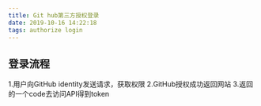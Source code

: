 ```yaml
---
title: Git hub第三方授权登录
date: 2019-10-16 14:22:18
tags: authorize login
---
```


## 登录流程

1.用户向GitHub identity发送请求，获取权限
2.GitHub授权成功返回网站
3.返回的一个code去访问API得到token
